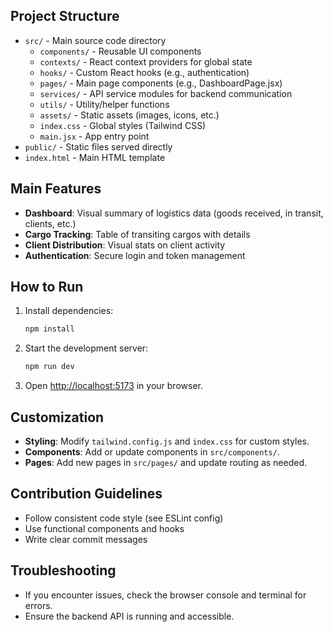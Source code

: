 ## Project Structure

- `src/` - Main source code directory
  - `components/` - Reusable UI components
  - `contexts/` - React context providers for global state
  - `hooks/` - Custom React hooks (e.g., authentication)
  - `pages/` - Main page components (e.g., DashboardPage.jsx)
  - `services/` - API service modules for backend communication
  - `utils/` - Utility/helper functions
  - `assets/` - Static assets (images, icons, etc.)
  - `index.css` - Global styles (Tailwind CSS)
  - `main.jsx` - App entry point
- `public/` - Static files served directly
- `index.html` - Main HTML template

## Main Features

- **Dashboard**: Visual summary of logistics data (goods received, in transit, clients, etc.)
- **Cargo Tracking**: Table of transiting cargos with details
- **Client Distribution**: Visual stats on client activity
- **Authentication**: Secure login and token management

## How to Run

1. Install dependencies:
   ```bash
   npm install
   ```
2. Start the development server:
   ```bash
   npm run dev
   ```
3. Open [http://localhost:5173](http://localhost:5173) in your browser.

## Customization

- **Styling**: Modify `tailwind.config.js` and `index.css` for custom styles.
- **Components**: Add or update components in `src/components/`.
- **Pages**: Add new pages in `src/pages/` and update routing as needed.

## Contribution Guidelines

- Follow consistent code style (see ESLint config)
- Use functional components and hooks
- Write clear commit messages

## Troubleshooting

- If you encounter issues, check the browser console and terminal for errors.
- Ensure the backend API is running and accessible.
